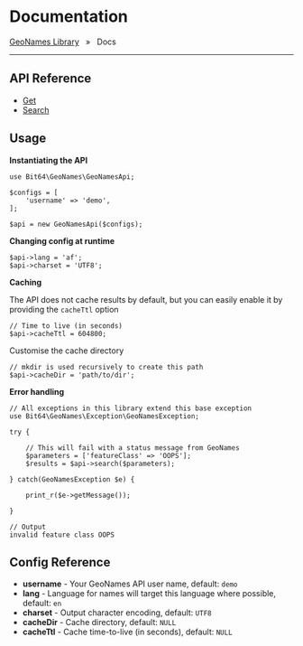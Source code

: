 # Documentation
[GeoNames Library](../README.md) &nbsp; » &nbsp;
Docs

---

## API Reference

* [Get](./Get.md)
* [Search](./Search.md)

## Usage

**Instantiating the API**

```
use Bit64\GeoNames\GeoNamesApi;

$configs = [
	'username' => 'demo',
];

$api = new GeoNamesApi($configs);

```

**Changing config at runtime**

```
$api->lang = 'af';
$api->charset = 'UTF8';
```

**Caching**

The API does not cache results by default, but you can easily enable it by providing the `cacheTtl` option
```
// Time to live (in seconds)
$api->cacheTtl = 604800;
```

Customise the cache directory
```
// mkdir is used recursively to create this path
$api->cacheDir = 'path/to/dir';
```

**Error handling**

```
// All exceptions in this library extend this base exception
use Bit64\GeoNames\Exception\GeoNamesException;

try {

	// This will fail with a status message from GeoNames
	$parameters = ['featureClass' => 'OOPS'];
	$results = $api->search($parameters);

} catch(GeoNamesException $e) {

	print_r($e->getMessage());

}

// Output
invalid feature class OOPS

```

## Config Reference

* __username__ - Your GeoNames API user name, default: `demo`
* __lang__ - Language for names will target this language where possible, default: `en`
* __charset__ - Output character encoding, default: `UTF8`
* __cacheDir__ - Cache directory, default: `NULL`
* __cacheTtl__ - Cache time-to-live (in seconds), default: `NULL`
